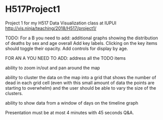 # H517Project1
Project 1 for my H517 Data Visualization class at IUPUI
http://vis.ninja/teaching/2018/H517/project1/

TODO:
For a B you need to add:
additional graphs showing the distribution of deaths by sex and age overall
	Add key labels.
		Clicking on the key items should toggle their opacity.
	Add controls for display by age.

FOR AN A YOU NEED TO ADD:
address all the TODO items

ability to zoom in/out and pan around the map

ability to cluster the data on the map into a grid that shows the number of dead in each grid cell (even with this small amount of data the points are starting to overwhelm) and the user should be able to vary the size of the clusters.

ability to show data from a window of days on the timeline graph

Presentation must be at most 4 minutes with 45 seconds Q&A.
